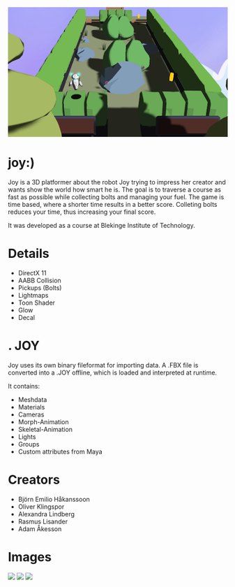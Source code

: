 <img src="Pics/joychill.png">

# joy:)

Joy is a 3D platformer about the robot Joy trying to impress her creator and wants show the world how smart he is.
The goal is to traverse a course as fast as possible while collecting bolts and managing your fuel.
The game is time based, where a shorter time results in a better score. Colleting bolts reduces your time, thus increasing your final score.

It was developed as a course at Blekinge Institute of Technology.

# Details
* DirectX 11
* AABB Collision
* Pickups (Bolts)
* Lightmaps
* Toon Shader
* Glow
* Decal

# . JOY
Joy uses its own binary fileformat for importing data.
A .FBX file is converted into a .JOY offline, which is loaded and interpreted at runtime.

It contains:
  * Meshdata
  * Materials
  * Cameras
  * Morph-Animation
  * Skeletal-Animation
  * Lights
  * Groups
  * Custom attributes from Maya

# Creators
* Björn Emilio Håkanssoon
* Oliver Klingspor
* Alexandra Lindberg
* Rasmus Lisander
* Adam Åkesson

# Images
<img src="joyIngame.png">
<img src="joyIngame2.png">
<img src="joyRed.png">
